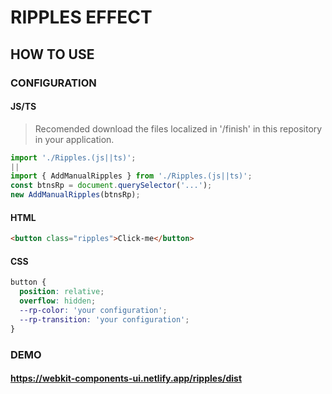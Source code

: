 # RIPPLES EFFECT

## HOW TO USE

### CONFIGURATION

#### JS/TS

> Recomended download the files localized in '/finish' in this repository in your application.

```javascript
import './Ripples.(js||ts)';
||
import { AddManualRipples } from './Ripples.(js||ts)';
const btnsRp = document.querySelector('...');
new AddManualRipples(btnsRp);
```

#### HTML

```html
<button class="ripples">Click-me</button>
```

#### CSS

```css
button {
  position: relative;
  overflow: hidden;
  --rp-color: 'your configuration';
  --rp-transition: 'your configuration';
}
```

### DEMO

#### <https://webkit-components-ui.netlify.app/ripples/dist>
